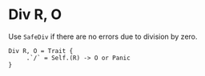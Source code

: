 # Div R, O

Use `SafeDiv` if there are no errors due to division by zero.

``` erg
Div R, O = Trait {
     .`/` = Self.(R) -> O or Panic
}
```